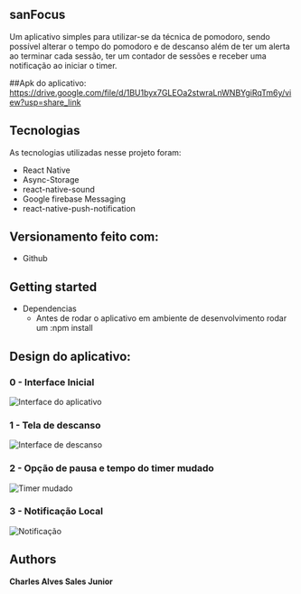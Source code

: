 ## sanFocus
Um aplicativo simples para utilizar-se da técnica de pomodoro, sendo possível alterar o tempo do pomodoro e de descanso
além de ter um alerta ao terminar cada sessão, ter um contador de sessões e receber uma notificação ao iniciar o timer.

##Apk do aplicativo: https://drive.google.com/file/d/1BU1byx7GLEOa2stwraLnWNBYgiRqTm6y/view?usp=share_link

## Tecnologias 
As tecnologias utilizadas nesse projeto foram:

* React Native
* Async-Storage
* react-native-sound
* Google firebase Messaging
* react-native-push-notification

## Versionamento feito com:

* Github

## Getting started

* Dependencias
  - Antes de rodar o aplicativo em ambiente de desenvolvimento rodar um :npm install

## Design do aplicativo:

### 0 - Interface Inicial

![Interface do aplicativo](https://github.com/CharlesJKK/SanFocus/blob/main/readme/telaInicial.jpeg)

### 1 - Tela de descanso

![Interface de descanso](https://github.com/CharlesJKK/SanFocus/blob/main/readme/descanso.jpeg)

### 2 - Opção de pausa e tempo do timer mudado

![Timer mudado](https://github.com/CharlesJKK/SanFocus/blob/main/readme/timerDiferente.jpeg)

### 3 - Notificação Local

![Notificação](https://github.com/CharlesJKK/SanFocus/blob/main/readme/localNotification.jpeg)

  ## Authors

  **Charles Alves Sales Junior**
